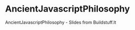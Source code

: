 AncientJavascriptPhilosophy
===========================

AncientJavascriptPhilosophy - Slides from Buildstuff.lt
